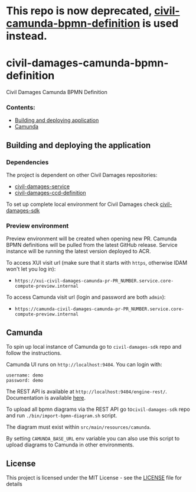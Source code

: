 # This repo is now deprecated, [civil-camunda-bpmn-definition](https://github.com/hmcts/civil-camunda-bpmn-definition) is used instead.

# civil-damages-camunda-bpmn-definition

Civil Damages Camunda BPMN Definition

### Contents:
- [Building and deploying application](#building-and-deploying-the-application)
- [Camunda](#camunda)

## Building and deploying the application

### Dependencies

The project is dependent on other Civil Damages repositories:
- [civil-damages-service](https://github.com/hmcts/civil-damages-service)
- [civil-damages-ccd-definition](https://github.com/hmcts/civil-damages-ccd-definition)

To set up complete local environment for Civil Damages check [civil-damages-sdk](https://github.com/hmcts/civil-damages-sdk)

### Preview environment

Preview environment will be created when opening new PR.
Camunda BPMN definitions will be pulled from the latest GitHub release.
Service instance will be running the latest version deployed to ACR.

To access XUI visit url (make sure that it starts with `https`, otherwise IDAM won't let you log in):
- `https://xui-civil-damages-camunda-pr-PR_NUMBER.service.core-compute-preview.internal`

To access Camunda visit url (login and password are both `admin`):
- `https://camunda-civil-damages-camunda-pr-PR_NUMBER.service.core-compute-preview.internal`

## Camunda

To spin up local instance of Camunda go to `civil-damages-sdk` repo and follow the instructions.

Camunda UI runs on `http://localhost:9404`. You can login with:
```$xslt
username: demo
password: demo
```

The REST API is available at `http://localhost:9404/engine-rest/`. Documentation is available [here](https://docs.camunda.org/manual/latest/reference/rest/).

To upload all bpmn diagrams via the REST API go to`civil-damages-sdk` repo and run `./bin/import-bpmn-diagram.sh` script.

The diagram must exist within `src/main/resources/camunda`.

By setting `CAMUNDA_BASE_URL` env variable you can also use this script to upload diagrams to Camunda in other environments.

## License
This project is licensed under the MIT License - see the [LICENSE](LICENSE) file for details

